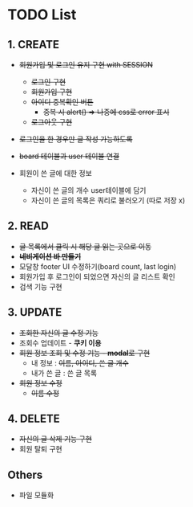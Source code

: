 # TODO List

## 1. CREATE

- ~~회원가입 및 로그인 유지 구현 with SESSION~~
  - ~~로그인 구현~~
  - ~~회원가입 구현~~
  - ~~아이디 중복확인 버튼~~
    - ~~중복 시 alert() => 나중에 css로 error 표시~~
  - ~~로그아웃 구현~~

- ~~로그인을 한 경우만 글 작성 가능하도록~~

- ~~board 테이블과 user 테이블 연결~~

- 회원이 쓴 글에 대한 정보
  - 자신이 쓴 글의 개수 user테이블에 담기
  - 자신이 쓴 글의 목록은 쿼리로 불러오기 (따로 저장 x)

## 2. READ

- ~~글 목록에서 클릭 시 해당 글 읽는 곳으로 이동~~
- ~~**네비게이션 바 만들기**~~
- 모달창 footer UI 수정하기(board count, last login)
- 회원가입 후 로그인이 되었으면 자신의 글 리스트 확인
- 검색 기능 구현

## 3. UPDATE

- ~~조회한 자신의 글 수정 기능~~
- 조회수 업데이트 - **쿠키 이용**
- ~~회원 정보 조회 및 수정 기능 - **modal**로 구현~~
  - 내 정보 : ~~이름, 아이디, 쓴 글 개수~~ 
  - 내가 쓴 글 : 쓴 글 목록
- ~~회원 정보 수정~~
  - ~~이름 수정~~

## 4. DELETE

- ~~자신의 글 삭제 기능 구현~~
- 회원 탈퇴 구현

## Others

- 파일 모듈화


